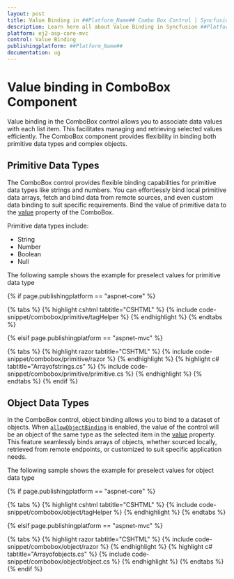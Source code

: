 ```yaml
---
layout: post
title: Value Binding in ##Platform_Name## Combo Box Control | Syncfusion
description: Learn here all about Value Binding in Syncfusion ##Platform_Name## Combo Box control of Syncfusion Essential JS 2 and more.
platform: ej2-asp-core-mvc
control: Value Binding
publishingplatform: ##Platform_Name##
documentation: ug
---
```



# Value binding in ComboBox Component

Value binding in the ComboBox control allows you to associate data values with each list item. This facilitates managing and retrieving selected values efficiently. The ComboBox component provides flexibility in binding both primitive data types and complex objects.

## Primitive Data Types

The ComboBox control provides flexible binding capabilities for primitive data types like strings and numbers. You can effortlessly bind local primitive data arrays, fetch and bind data from remote sources, and even custom data binding to suit specific requirements. Bind the value of primitive data to the [value](https://help.syncfusion.com/cr/aspnetcore-js2/Syncfusion.EJ2.DropDowns.ComboBox.html#Syncfusion_EJ2_DropDowns_ComboBox_Value) property of the ComboBox.

Primitive data types include:

* String
* Number
* Boolean
* Null

The following sample shows the example for preselect values for primitive data type

{% if page.publishingplatform == "aspnet-core" %}

{% tabs %}
{% highlight cshtml tabtitle="CSHTML" %}
{% include code-snippet/combobox/primitive/tagHelper %}
{% endhighlight %}
{% endtabs %}

{% elsif page.publishingplatform == "aspnet-mvc" %}

{% tabs %}
{% highlight razor tabtitle="CSHTML" %}
{% include code-snippet/combobox/primitive/razor %}
{% endhighlight %}
{% highlight c# tabtitle="Arrayofstrings.cs" %}
{% include code-snippet/combobox/primitive/primitive.cs %}
{% endhighlight %}
{% endtabs %}
{% endif %}



## Object Data Types

In the ComboBox control, object binding allows you to bind to a dataset of objects. When [`allowObjectBinding`](https://help.syncfusion.com/cr/aspnetcore-js2/Syncfusion.EJ2.DropDowns.ComboBox.html#Syncfusion_EJ2_DropDowns_ComboBox_AllowObjectBinding) is enabled, the value of the control will be an object of the same type as the selected item in the [value](https://help.syncfusion.com/cr/aspnetcore-js2/Syncfusion.EJ2.DropDowns.ComboBox.html#Syncfusion_EJ2_DropDowns_ComboBox_Value) property. This feature seamlessly binds arrays of objects, whether sourced locally, retrieved from remote endpoints, or customized to suit specific application needs.

The following sample shows the example for preselect values for object data type

{% if page.publishingplatform == "aspnet-core" %}

{% tabs %}
{% highlight cshtml tabtitle="CSHTML" %}
{% include code-snippet/combobox/object/tagHelper %}
{% endhighlight %}
{% endtabs %}

{% elsif page.publishingplatform == "aspnet-mvc" %}

{% tabs %}
{% highlight razor tabtitle="CSHTML" %}
{% include code-snippet/combobox/object/razor %}
{% endhighlight %}
{% highlight c# tabtitle="Arrayofobjects.cs" %}
{% include code-snippet/combobox/object/object.cs %}
{% endhighlight %}
{% endtabs %}
{% endif %}


